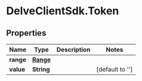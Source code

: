 # DelveClientSdk.Token

## Properties

Name | Type | Description | Notes
------------ | ------------- | ------------- | -------------
**range** | [**Range**](Range.md) |  | 
**value** | **String** |  | [default to &#39;&#39;]


